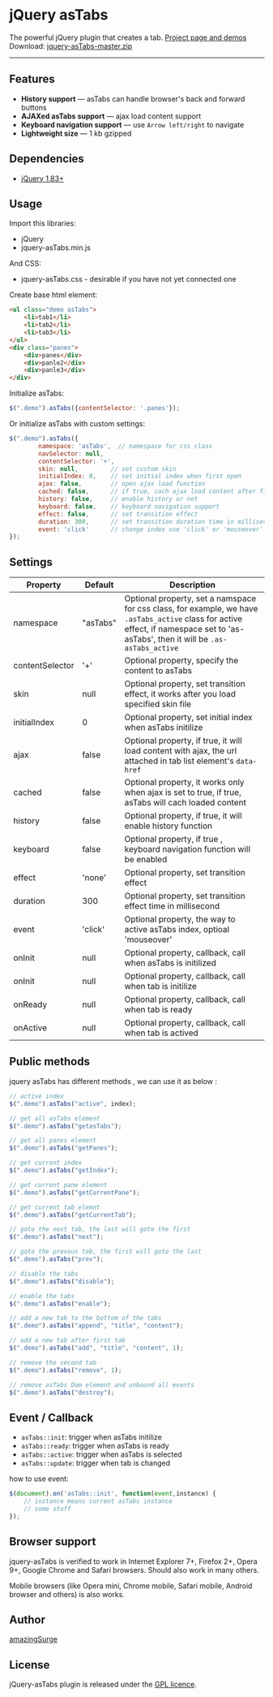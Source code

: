 # jQuery asTabs

The powerful jQuery plugin that creates a tab. <a href="http://amazingsurge.github.io/jquery-asTabs/">Project page and demos</a><br />
Download: <a href="https://github.com/amazingSurge/jquery-asTabs/archive/master.zip">jquery-asTabs-master.zip</a>

***

## Features

* **History support** — asTabs can handle browser's back and forward buttons
* **AJAXed asTabs support** — ajax load content support
* **Keyboard navigation support** — use `Arrow left/right` to navigate
* **Lightweight size** — 1 kb gzipped

## Dependencies
* <a href="http://jquery.com/" target="_blank">jQuery 1.83+</a>

## Usage

Import this libraries:
* jQuery
* jquery-asTabs.min.js

And CSS:
* jquery-asTabs.css - desirable if you have not yet connected one


Create base html element:
```html
<ul class="demo asTabs">
    <li>tab1</li>
    <li>tab2</li>
    <li>tab3</li>
</ul>
<div class="panes">
    <div>panes</div>
    <div>panle2</div>
    <div>panle3</div>
</div>
```

Initialize asTabs:
```javascript
$(".demo").asTabs({contentSelector: '.panes'});
```

Or initialize asTabs with custom settings:
```javascript
$(".demo").asTabs({
        namespace: 'asTabs',  // namespace for css class
        navSelector: null,
        contentSelector: '+',
        skin: null,         // set custom skin
        initialIndex: 0,    // set initial index when first open
        ajax: false,        // open ajax load function
        cached: false,      // if true, cach ajax load content after first loaded
        history: false,     // enable history or not
        keyboard: false,    // keyboard navigation support
        effect: false,      // set transition effect
        duration: 300,      // set transition duration time in millisecond
        event: 'click'      // change index use 'click' or 'mouseover'
});
```


## Settings

<table>
    <thead>
        <tr>
            <th>Property</th>
            <th>Default</th>
            <th>Description</th>
        </tr>
    </thead>
    <tbody>
        <tr>
            <td>namespace</td>
            <td>"asTabs"</td>
            <td>Optional property, set a namspace for css class, for example, we have <code>.asTabs_active</code> class for active effect, if namespace set to 'as-asTabs', then it will be <code>.as-asTabs_active</code></td>
        </tr>
        <tr>
            <td>contentSelector</td>
            <td>'+'</td>
            <td>Optional property, specify the content to asTabs</td>
        </tr>
        <tr>
            <td>skin</td>
            <td>null</td>
            <td>Optional property, set transition effect, it works after you load   specified skin file</td>
        </tr>
        <tr>
            <td>initialIndex</td>
            <td>0</td>
            <td>Optional property, set initial index when asTabs initilize</td>
        </tr>
        <tr>
            <td>ajax</td>
            <td>false</td>
            <td>Optional property, if true, it will load content with ajax, the url attached in tab list element's <code>data-href</code> </td>
        </tr>
        <tr>
            <td>cached</td>
            <td>false</td>
            <td>Optional property, it works only when ajax is set to true, if true, asTabs will cach loaded content</td>
        </tr>
        <tr>
            <td>history</td>
            <td>false</td>
            <td>Optional property, if true, it will enable history function</td>
        </tr>
        <tr>
            <td>keyboard</td>
            <td>false</td>
            <td>Optional property, if true , keyboard navigation function will be enabled</td>
        </tr>
        <tr>
            <td>effect</td>
            <td>'none'</td>
            <td>Optional property, set transition effect</td>
        </tr>
        <tr>
            <td>duration</td>
            <td>300</td>
            <td>Optional property, set transition effect time in millisecond</td>
        </tr>
        <tr>
            <td>event</td>
            <td>'click'</td>
            <td>Optional property, the way to active asTabs index, optioal 'mouseover'</td>
        </tr>  
        <tr>
            <td>onInit</td>
            <td>null</td>
            <td>Optional property, callback, call when asTabs is initilized</td>
        </tr> 
        <tr>
            <td>onInit</td>
            <td>null</td>
            <td>Optional property, callback, call when tab is initilize</td>
        </tr>
        <tr>
            <td>onReady</td>
            <td>null</td>
            <td>Optional property, callback, call when tab is ready</td>
        </tr>
        <tr>
            <td>onActive</td>
            <td>null</td>
            <td>Optional property, callback, call when tab is actived</td>
        </tr>
    </tbody>
</table>

## Public methods

jquery asTabs has different methods , we can use it as below :
```javascript
// active index
$(".demo").asTabs("active", index);

// get all asTabs element
$(".demo").asTabs("getasTabs");

// get all panes element
$(".demo").asTabs("getPanes");

// get current index
$(".demo").asTabs("getIndex");

// get current pane element
$(".demo").asTabs("getCurrentPane");

// get current tab elemnt
$(".demo").asTabs("getCurrentTab");

// goto the next tab, the last will goto the first
$(".demo").asTabs("next");

// goto the prevous tab, the first will goto the last
$(".demo").asTabs("prev");

// disable the tabs
$(".demo").asTabs("disable");

// enable the tabs
$(".demo").asTabs("enable");

// add a new tab to the bottom of the tabs
$(".demo").asTabs("append", "title", "content");

// add a new tab after first tab
$(".demo").asTabs("add", "title", "content", 1);

// remove the second tab
$(".demo").asTabs("remove", 1);

// remove asTabs Dom element and unbound all events
$(".demo").asTabs("destroy");
```

## Event / Callback

* <code>asTabs::init</code>: trigger when asTabs initilize
* <code>asTabs::ready</code>:  trigger when asTabs is ready
* <code>asTabs::active</code>: trigger when asTabs is selected
* <code>asTabs::update</code>:  trigger when tab is changed

how to use event:
```javascript
$(document).on('asTabs::init', function(event,instance) {
    // instance means current asTabs instance 
    // some stuff
});
```

## Browser support
jquery-asTabs is verified to work in Internet Explorer 7+, Firefox 2+, Opera 9+, Google Chrome and Safari browsers. Should also work in many others.

Mobile browsers (like Opera mini, Chrome mobile, Safari mobile, Android browser and others) is also works.

## Author
[amazingSurge](http://amazingSurge.com)

## License
jQuery-asTabs plugin is released under the <a href="https://github.com/amazingSurge/jquery-asTabs/blob/master/LICENCE.GPL" target="_blank">GPL licence</a>.


